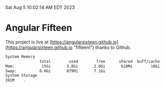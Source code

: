 Sat Aug  5 10:02:14 AM EDT 2023

# Angular Fifteen


This project is live at [https://angularsixteen.github.io](https://angularsixteen.github.io "fifteen!") thanks to Github.

```bash
System Memory
               total        used        free      shared  buff/cache   available
Mem:            15Gi       3.0Gi       2.0Gi       610Mi        10Gi        11Gi
Swap:          8.0Gi       879Mi       7.1Gi
System Storage
381M	.
